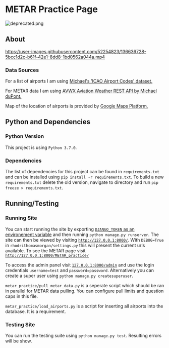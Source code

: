 # METAR Practice Page

![deprecated.png](https://img.shields.io/badge/-Deprecated-red)

## About

https://user-images.githubusercontent.com/52254823/136636728-5bcc1d2c-b61f-42e1-8dd8-1bd0562a044a.mp4

### Data Sources

For a list of airports I am using [Michael's 'ICAO Airport Codes' dataset.](https://www.kaggle.com/mike90/airport-codes)

For METAR data I am using [AVWX Aviation Weather REST API by Michael duPont.](https://avwx.rest/#)

Map of the location of airports is provided by [Google Maps Platform.](https://cloud.google.com/maps-platform)

## Python and Dependencies

### Python Version

This project is using `Python 3.7.0`.

### Dependencies

The list of dependencies for this project can be found in `requirements.txt` and can be installed using `pip install -r requirements.txt`. To build a new `requirements.txt` delete the old version, navigate to directory and run `pip freeze > requirements.txt`.

## Running/Testing

### Running Site

You can start running the site by exporting [`DJANGO_TOKEN` as an environement variable](https://djecrety.ir/) and then running `python manage.py runserver`. The site can then be viewed by visiting [`http://127.0.0.1:8000/`](http://127.0.0.1:8000/). With `DEBUG=True` in `rhodrithomasmorgan/settings.py` this will present the current urls available. To see the METAR page visit [`http://127.0.0.1:8000/METAR_practice/`](http://127.0.0.1:8000/METAR_practice/)

To access the admin panel visit [`127.0.0.1:8000/admin`](127.0.0.1:8000/admin) and use the login credentials `username=test` and `password=password`. Alternatively you can create a super user using `python manage.py createsuperuser`.

`metar_practice/pull_metar_data.py` is a seperate script which should be ran in parallel for METAR data pulling. You can configure pull limits and question caps in this file.

`metar_practice/load_airports.py` is a script for inserting all airports into the database. It is a requirement.

### Testing Site

You can run the testing suite using `python manage.py test`. Resulting errors will be show.
